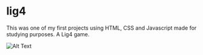 # lig4

This was one of my first projects using HTML, CSS and Javascript made for studying purposes. A Lig4 game.

![Alt Text](https://media1.giphy.com/media/kNKqyQNlMEIUK2LCaB/giphy.gif?cid=790b7611a1bfe65b644b7a8484d94d9eb1e0cd0cfebc527f&rid=giphy.gif&ct=g)
